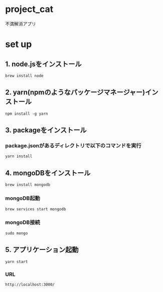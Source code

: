 # project_cat
不満解消アプリ

# set up

## 1. node.jsをインストール
`brew install node`

## 2. yarn(npmのようなパッケージマネージャー)インストール
`npm install -g yarn`

## 3. packageをインストール
### package.jsonがあるディレクトリで以下のコマンドを実行  
`yarn install`  

## 4. mongoDBをインストール
`brew install mongodb`
### mongoDB起動
`brew services start mongodb`
### mongoDB接続
`sudo mongo`

## 5. アプリケーション起動
`yarn start`
### URL
`http://localhost:3000/`